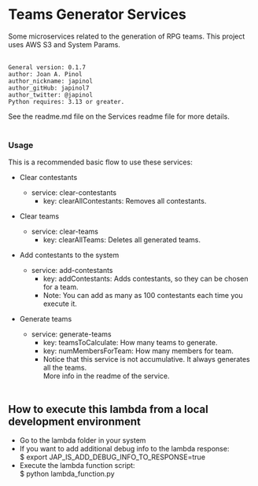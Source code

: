 Teams Generator Services
=======================================

Some microservices related to the generation of RPG teams.
This project uses AWS S3 and System Params. <br /> <br />

	General version: 0.1.7
	author: Joan A. Pinol
	author_nickname: japinol
	author_gitHub: japinol7
	author_twitter: @japinol
	Python requires: 3.13 or greater.

See the readme.md file on the Services readme file for more details.
<br /> <br />


### Usage

This is a recommended basic flow to use these services:

* Clear contestants
  * service: clear-contestants
    * key: clearAllContestants: Removes all contestants.

* Clear teams
  * service: clear-teams
    * key: clearAllTeams: Deletes all generated teams.

* Add contestants to the system
  * service: add-contestants
    * key: addContestants: Adds contestants, so they can be chosen for a team.
    * Note: You can add as many as 100 contestants each time you execute it.

* Generate teams
  * service: generate-teams
    * key: teamsToCalculate: How many teams to generate.
    * key: numMembersForTeam: How many members for team.
    * Notice that this service is not accumulative. It always generates all the teams. <br />
      More info in the readme of the service.
<br /> <br />


## How to execute this lambda from a local development environment

* Go to the lambda folder in your system
* If you want to add additional debug info to the lambda response:<br>
  $ export JAP_IS_ADD_DEBUG_INFO_TO_RESPONSE=true<br>
* Execute the lambda function script:<br>
  $ python lambda_function.py
